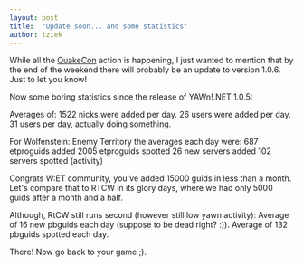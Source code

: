 ```yaml
---
layout: post
title:  "Update soon... and some statistics"
author: tziek
---
```


While all the [QuakeCon](http://www.quakecon.org/) action is happening, I just wanted to mention that by the end of the weekend there will probably be an update to version 1.0.6. Just to let you know! 

Now some boring statistics since the release of YAWn!.NET 1.0.5:

Averages of: 
1522 nicks were added per day. 
26 users were added per day. 
31 users per day, actually doing something. 

For Wolfenstein: Enemy Territory the averages each day were: 
687 etproguids added 
2005 etproguids spotted 
26 new servers added 
102 servers spotted (activity)

Congrats W:ET community, you've added 15000 guids in less than a month. Let's compare that to RTCW in its glory days, where we had only 5000 guids after a month and a half. 

Although, RtCW still runs second (however still low yawn activity): 
Average of 16 new pbguids each day (suppose to be dead right? :)). 
Average of 132 pbguids spotted each day.  

There! Now go back to your game ;).
